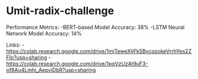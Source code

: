 # Umit-radix-challenge


Performance Metrics:
-BERT-based Model Accuracy: 38% 
-LSTM Neural Network Model Accuracy: 14%


Links:
-https://colab.research.google.com/drive/1mjTeweXIjFk5BvcqzokeVrrhYes2ZFIo?usp=sharing
-https://colab.research.google.com/drive/1pqVzUzAt9uF3-of8Au4Lmhi_AepvjDbR?usp=sharing

